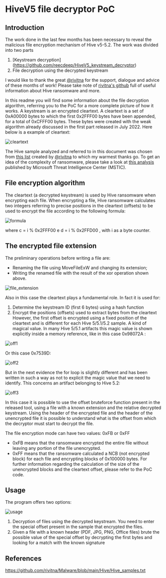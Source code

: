 # HiveV5 file decryptor PoC

## Introduction

The work done in the last few months has been necessary to reveal the malicious file encryption mechanism of Hive v5-5.2.
The work was divided into two parts
1. [Keystream decryption] (https://github.com/reecdeep/HiveV5_keystream_decryptor)
2. File decryption using the decrypted keystream

I would like to thank the great [@rivitna](https://twitter.com/rivitna2) for the support, dialogue and advice of these months of work!
Please take note of [rivitna's github](https://github.com/rivitna) full of useful information about Hive ransomware and more.

In this readme you will find some information about the file decryption algorithm, referring you to the PoC for a more complete picture of how it works.
A keystream is an encrypted cleartext. A cleartext is a set of 0xA00000 bytes to which the first 0x2FFF00 bytes have been appended, for a total of 0xCFFF00 bytes. These bytes were created with the weak algorithm already discussed in the first part released in July 2022.
Here below is a example of cleartext:

![cleartext](https://user-images.githubusercontent.com/72123074/204250635-f96b579f-c19b-4c14-be15-157300e1633d.png)


The Hive sample analyzed and referred to in this document was chosen from [this list](https://github.com/rivitna/Malware/blob/main/Hive/Hive_samples.txt) created by [@rivitna](https://twitter.com/rivitna2) to which my warmest thanks go.
To get an idea of the complexity of ransomware, please take a look at [this analysis](https://www.microsoft.com/security/blog/2022/07/05/hive-ransomware-gets-upgrades-in-rust/) published by Microsoft Threat Intelligence Center (MSTIC).


## File encryption algorithm

The cleartext (a decrypted keystream) is used by Hive ransomware when encrypting each file. When encrypting a file, Hive ransomware calculates two integers referring to precise positions in the cleartext (offsets) to be used to encrypt the file according to the following formula:

![formula](https://user-images.githubusercontent.com/72123074/204250645-788c1269-cbf8-4006-b042-b16ee7756cdb.png)

where c = i % 0x2FFF00 e d = i % 0x2FFD00 , with i  as a byte counter.



## The encrypted file extension
The preliminary operations before writing a file are:
- Renaming the file using MoveFileExW and changing its extension;
- Writing the renamed file with the result of the xor operation shown above.

![file_extension](https://user-images.githubusercontent.com/72123074/204250641-2567b7f9-cc42-4516-b378-b357eed4d018.png)

Also in this case the cleartext plays a fundamental role. In fact it is used for:
1. Determine the keystream ID (first 6 bytes) using a hash function
2. Encrypt the positions (offsets) used to extract bytes from the cleartext
However, the first offset is encrypted using a fixed position of the cleartext and is different for each Hive 5/5.1/5.2 sample.
A kind of magical value. In many Hive 5/5.1 artifacts this magic value is shown explicitly inside a memory reference, like in this case 0x98072A :

![off1](https://user-images.githubusercontent.com/72123074/204250648-da2d1514-2e56-4849-8090-79ad25625298.png)

Or this case 0x7539D:

![off2](https://user-images.githubusercontent.com/72123074/204250651-82ea5c5d-840f-486a-807a-1a7a62f30811.png)

But in the next evidence the for loop is slightly different and has been written in such a way as not to explicit the magic value that we need to identify. This concerns an artifact belonging to Hive 5.2:

![off3](https://user-images.githubusercontent.com/72123074/204250653-a747b1bb-e1d7-4061-a21c-d3c72612c93f.png)

In this case it is possible to use the offset bruteforce function present in the released tool, using a file with a known extension and the relative decrypted keystream. Using the header of the encrypted file and the header of the unencrypted file it is possible to understand what is the offset from which the decryptor must start to decrypt the file.

The file encryption mode can have two values: 0xFB or 0xFF
- 0xFB means that the ransomware encrypted the entire file without leaving any portion of the file unencrypted.
- 0xFF means that the ransomware calculated a NCB (not encrypted block) for each file and encrypting blocks of 0x100000 bytes.
For further information regarding the calculation of the size of the unencrypted blocks and the cleartext offset, please refer to the PoC code.


## Usage
The program offers two options:

![usage](https://user-images.githubusercontent.com/72123074/204250655-5e8c46e1-f9aa-4718-bcfe-ca60ff34b5b1.png)

1. Decryption of files using the decrypted keystream. You need to enter the special offset present in the sample that encrypted the files.
2. Given a file with a known header (PDF, JPG, PNG, Office files) brute the possible value of the special offset by decrypting the first bytes and looking for a match with the known signature


## References

<https://github.com/rivitna/Malware/blob/main/Hive/Hive_samples.txt>
